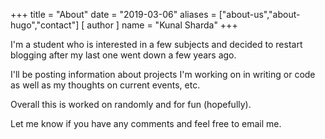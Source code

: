 +++
title = "About"
date = "2019-03-06"
aliases = ["about-us","about-hugo","contact"]
[ author ]
  name = "Kunal Sharda"
+++

I'm a student who is interested in a few subjects and decided to restart blogging after my last one went down a few years ago.

I'll be posting information about projects I'm working on in writing or code as well as my thoughts on current events, etc.

Overall this is worked on randomly and for fun (hopefully).

Let me know if you have any comments and feel free to email me.
